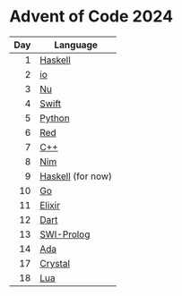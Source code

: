 # Advent of Code 2024

|  Day | Language                                      |
| ---: | --------------------------------------------- |
|    1 | [Haskell](https://www.haskell.org/)           |
|    2 | [io](https://iolanguage.org/)                 |
|    3 | [Nu](https://www.nushell.sh/)                 |
|    4 | [Swift](https://www.swift.org/)               |
|    5 | [Python](https://www.python.org/)             |
|    6 | [Red](https://www.red-lang.org/)              |
|    7 | [C++](https://isocpp.org/)                    |
|    8 | [Nim](https://nim-lang.org/)                  |
|    9 | [Haskell](https://www.haskell.org/) (for now) |
|   10 | [Go](https://go.dev/)                         |
|   11 | [Elixir](https://elixir-lang.org/)            |
|   12 | [Dart](https://dart.dev/)                     |
|   13 | [SWI-Prolog](https://www.swi-prolog.org/)     |
|   14 | [Ada](https://ada-lang.io/)                   |
|   17 | [Crystal](https://crystal-lang.org/)          |
|   18 | [Lua](https://www.lua.org/)                   |
